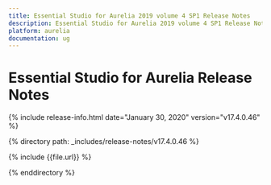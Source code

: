 ```yaml
---
title: Essential Studio for Aurelia 2019 volume 4 SP1 Release Notes  
description: Essential Studio for Aurelia 2019 volume 4 SP1 Release Notes  
platform: aurelia
documentation: ug
---
```


# Essential Studio for Aurelia  Release Notes  

{% include release-info.html date="January 30, 2020"  version="v17.4.0.46" %} 


{% directory path: _includes/release-notes/v17.4.0.46 %}

{% include {{file.url}} %}

{% enddirectory %}